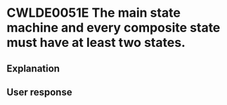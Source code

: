 # CWLDE0051E The main state machine and every composite state must have at least two states.

## Explanation

## User response